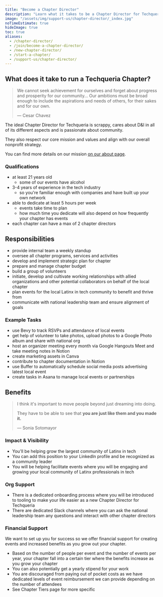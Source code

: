 ```yaml
---
title: "Become a Chapter Director"
description: "Learn what it takes to be a Chapter Director for Techqueria and apply to become one."
image: "/assets/img/support-us/chapter-director/_index.jpg"
noTimeEstimate: true
hideImage: true
toc: true
aliases:
  - /chapter-director/
  - /join/become-a-chapter-director/
  - /new-chapter-director/
  - /start-a-chapter/
  - /support-us/chapter-director/
---
```


## What does it take to run a Techqueria Chapter?

> We cannot seek achievement for ourselves and forget about progress and prosperity for our community... Our ambitions must be broad enough to include the aspirations and needs of others, for their sakes and for our own.
>
> — Cesar Chavez

The ideal Chapter Director for Techqueria is scrappy, cares about D&I in all of its different aspects and is passionate about community.

They also respect our core mission and values and align with our overall nonprofit strategy.

You can find more details on our mission [on our about page](/about/).

### Qualifications

- at least 21 years old
    - some of our events have alcohol
- 3-4 years of experience in the tech industry
    - so you're familiar enough with companies and have built up your own network
- able to dedicate at least 5 hours per week
    - events take time to plan
    - how much time you dedicate will also depend on how frequently your chapter has events
- each chapter can have a max of 2 chapter directors

## Responsibilities

- provide internal team a weekly standup
- oversee all chapter programs, services and activities
- develop and implement strategic plan for chapter
- prepare and manage chapter budget
- build a group of volunteers
- initiate, develop and cultivate working relationships with allied organizations and other potential collaborators on behalf of the local chapter
- plan events for the local Latinx in tech community to benefit and thrive from
- communicate with national leadership team and ensure alignment of goals

### Example Tasks

- use Bevy to track RSVPs and attendance of local events
- get help of volunteer to take photos, upload photos to a Google Photo album and share with national org
- host an organizer meeting every month via Google Hangouts Meet and take meeting notes in Notion
- create marketing assets in Canva
- contribute to chapter documentation in Notion
- use Buffer to automatically schedule social media posts advertising latest local event
- create tasks in Asana to manage local events or partnerships

## Benefits

> I think it's important to move people beyond just dreaming into doing.
>
> They have to be able to see that **you are just like them and you made it.**
>
> — Sonia Sotomayor

### Impact & Visibility

- You'll be helping grow the largest community of Latinx in tech
- You can add this position to your LinkedIn profile and be recognized as a community leader
- You will be helping facilitate events where you will be engaging and growing your local community of Latinx professionals in tech

### Org Support

- There is a dedicated onboarding process where you will be introduced to tooling to make your life easier as a new Chapter Director for Techqueria
- There are dedicated Slack channels where you can ask the national leadership team any questions and interact with other chapter directors

### Financial Support

We want to set up you for success so we offer financial support for creating events and increased benefits as you grow out your chapter.

- Based on the number of people per event and the number of events per year, your chapter fall into a certain tier where the benefits increase as you grow your chapter
- You can also potentially get a yearly stipend for your work
- You are discouraged from paying out of pocket costs as we have dedicated levels of event reimbursement we can provide depending on the number of attendees
- See Chapter Tiers page for more specific
